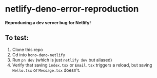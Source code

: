 # netlify-deno-error-reproduction

#### Reproducing a dev server bug for Netlify!

## To test:
1. Clone this repo
2. Cd into `hono-deno-netlify`
3. Run `pn dev` (which is just `netlify dev` but aliased)
4. Verify that saving `index.tsx` or `Email.tsx` triggers a reload, but saving `Hello.tsx` or `Message.tsx` doesn't.